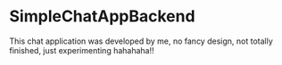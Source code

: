 # SimpleChatAppBackend
This chat application was developed by me, no fancy design, not totally finished, just experimenting hahahaha!!
